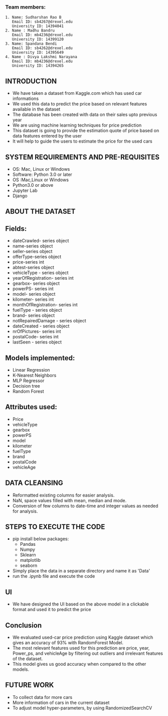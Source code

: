 ### Team members:
    1. Name: Sudharshan Rao B
       Email ID: sb4267@drexel.edu
       University ID: 14394041
    2. Name : Madhu Bandru
       Email ID: mb4236@drexel.edu
       University ID: 14399120
    3. Name: Spandana Bendi
       Email ID: sb4262@drexel.edu
       University ID: 14395649
    4. Name : Divya Lakshmi Narayana
       Email ID: mb4236@drexel.edu
       University ID: 14394265

## INTRODUCTION

 - We have taken a dataset from Kaggle.com which has used car informations
 - We used this data to predict the price based on relevant features available in the dataset 
 - The database has been created with data on their sales upto previous year
 - We are using machine learning techniques for price prediction
 - This dataset is going to provide the estimation quote of price based on data features entered by the user
 - It will help to guide the users to estimate the price for the used cars

## SYSTEM REQUIREMENTS AND PRE-REQUISITES

 - OS: Mac, Linux or Windows
 - Software: Python 3.0 or later
 - OS :Mac,Linux or Windows
 - Python3.0 or above
 - Jupyter Lab
 - Django

## ABOUT THE DATASET

## Fields:

 - dateCrawled- series object
 - name-series object
 - seller-series object
 - offerType-series object
 - price-series int
 - abtest-series object
 - vehicleType - series object
 - yearOfRegistration- series int
 - gearbox- series object
 - powerPS- series int
 - model- series object
 - kilometer- series int
 - monthOfRegistration- series int
 - fuelType - series object
 - brand- series object
 - notRepairedDamage - series object
 - dateCreated - series object
 - nrOfPictures- series int
 - postalCode- series int
 - lastSeen - series object

## Models implemented:

 - Linear Regression
 - K-Nearest Neighbors
 - MLP Regressor
 - Decision tree
 - Random Forest

## Attributes used:

 - Price
 - vehicleType
 - gearbox 
 - powerPS 
 - model 
 - kilometer 
 - fuelType 
 - brand
 - postalCode
 - vehicleAge


## DATA CLEANSING

 - Reformatted existing columns for easier analysis.
 - NaN, space values filled with mean, median and mode.
 - Conversion of few columns to date-time and integer values as needed for analysis.


## STEPS TO EXECUTE THE CODE
 
 - pip install below packages:
 	- Pandas
 	- Numpy
	- Sklearn
 	- matplotlib
 	- seaborn
 - Simply place the data in a separate directory and name it as 'Data'
 - run the .ipynb file and execute the code

## UI
 
 - We have designed the UI based on the above model in a clickable format and used it to predict the price 
 
## Conclusion

 - We evaluated used-car price prediction using Kaggle dataset which gives an accuracy of 93% with RandomForest Model.
 - The most relevant features used for this prediction are price, year, Power_ps, and vehicleAge by filtering out outliers and irrelevant features of the dataset. 
 - This model gives us good accuracy when compared to the other models.

## FUTURE WORK

 - To collect data for more cars
 - More information of cars in the current dataset
 - To adjust model hyper-parameters, by using RandomizedSearchCV

